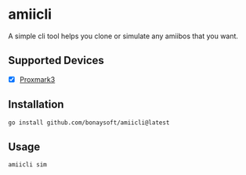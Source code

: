 # amiicli

A simple cli tool helps you clone or simulate any amiibos that you want.

## Supported Devices

- [x] [Proxmark3](https://github.com/RfidResearchGroup/proxmark3)

## Installation

```bash
go install github.com/bonaysoft/amiicli@latest
```

## Usage

```bash
amiicli sim
```